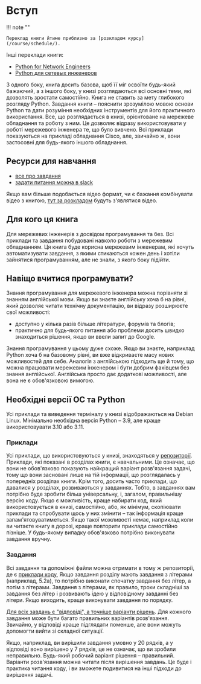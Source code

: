 # Вступ

!!! note ""

	Переклад книги йтиме приблизно за [розкладом курсу](/course/schedule/).

Інші переклади книги:

* [Python for Network Engineers](https://pyneng.readthedocs.io/en/latest/)
* [Python для сетевых инженеров](https://pyneng.readthedocs.io/ru/latest/)

З одного боку, книга досить базова, щоб її міг освоїти будь-який бажаючий,
а з іншого боку, у книзі розглядаються всі основні теми, які дозволять зростати
самостійно. Книга не ставить за мету глибокого розгляду Python. Завдання 
книги – пояснити зрозумілою мовою основи Python та дати розуміння необхідних
інструментів для його практичного використання. Все, що розглядається в книзі,
орієнтоване на мережеве обладнання та роботу з ним. Це дозволяє відразу
використовувати у роботі мережевого інженера те, що було вивчено.
Всі приклади показуються на прикладі обладнання Cisco, але, звичайно ж,
вони застосовні для будь-якого іншого обладнання.

## Ресурси для навчання

-  [все про завдання](/tasks/)
-  [задати питання можна в slack](https://join.slack.com/t/pynenguk/shared_invite/zt-1ulyc49it-gM1aZ87gkOL183SOOeIhDg)

Якщо вам більше подобається відео формат, чи є бажання комбінувати відео з
книгою, [тут за розкладом](/course/schedule/) будуть з'являтися відео. 

## Для кого ця книга

Для мережевих інженерів з досвідом програмування та без. Всі приклади та завдання
побудовані навколо роботи з мережевим обладнанням. Ця книга буде корисна мережевим
інженерам, які хочуть автоматизувати завдання, з якими стикаються кожен день і хотіли
зайнятися програмуванням, але не знали, з якого боку підійти.


## Навіщо вчитися програмувати?

Знання програмування для мережевого інженера можна порівняти зі знанням англійської мови.
Якщо ви знаєте англійську хоча б на рівні, який дозволяє читати технічну документацію, ви відразу розширюєте свої можливості:

* доступно у кілька разів більше літератури, форумів та блогів;
* практично для будь-якого питання або проблеми досить швидко знаходиться рішення, якщо ви ввели запит до Google.

Знання програмування у цьому дуже схоже. Якщо ви знаєте, наприклад Python хоча
б на базовому рівні, ви вже відкриваєте масу нових можливостей для себе. Аналогія
з англійською підходить ще й тому, що можна працювати мережевим інженером і бути добрим
фахівцем без знання англійської. Англійська просто дає додаткові можливості, але вона не є обов'язковою вимогою.


## Необхідні версії ОС та Python

Усі приклади та виведення терміналу у книзі відображаються на Debian Linux.
Мінімально необхідна версія Python – 3.9, але краще використовувати 3.10 або 3.11.


### Приклади

Усі приклади, що використовуються у книзі, знаходяться у [репозиторії](https://github.com/natenka/pynenguk-tasks).
Приклади, які показані в розділах книги, є навчальними. Це означає, що вони не
обов'язково показують найкращий варіант розв'язання задачі, тому що вони
засновані лише на тій інформації, що розглядалась у попередніх розділах книги.
Крім того, досить часто приклади, що давалися у розділах, розвиваються у
завданнях. Тобто, в завданнях вам потрібно буде зробити більш
універсальну, і, загалом, правильнішу версію коду. Якщо є можливість, краще
набирати код, який використовується в книзі, самостійно, або, як мінімум,
скопіювати приклади та спробувати щось у них змінити – так інформація краще
запам'ятовуватиметься. Якщо такої можливості немає, наприклад коли ви читаєте
книгу в дорозі, краще повторити приклади самостійно пізніше. У будь-якому
випадку обов'язково потрібно виконувати завдання вручну.


### Завдання

Всі завдання та допоміжні файли можна отримати в тому ж репозиторії, де є
[приклади коду](https://github.com/natenka/pynenguk-tasks),
Якщо завдання розділу мають завдання з літерами (наприклад,
5.2a), то потрібно виконати спочатку завдання без літер, а потім з літерами.
Завдання з літерами, як правило, трохи складніші за завдання без літер і
розвивають ідею у відповідному завданні без літери. Якщо виходить, краще
виконувати завдання по порядку.

[Для всіх завдань є "відповіді", а точніше варіанти рішень](https://github.com/natenka/pyneng-answers).
Для кожного завдання
може бути багато правильних варіантів розв'язання. Звичайно, у відповіді краще
підглядати поменше, але вони можуть допомогти вийти зі складної ситуації.

Якщо, наприклад, ви вирішили завдання умовно у 20 рядків, а у відповіді воно
вирішено у 7 рядків, це не означає, що ви зробили неправильно. Будь-який
робочий варіант рішення – правильний. Варіанти розв'язання можна читати після
вирішення завдань. Це буде і практика читання коду, і ви зможете подивитися на
інші підходи до вирішення задачі.


